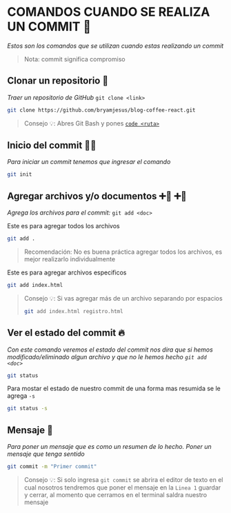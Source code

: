 # COMANDOS CUANDO SE REALIZA UN COMMIT 🤝

_Estos son los comandos que se utilizan cuando estas realizando un commit_

> Nota: commit significa compromiso

## Clonar un repositorio 👥

_Traer un repositorio de GitHub_ `git clone <link>`

```bash
git clone https://github.com/bryamjesus/blog-coffee-react.git
```
> Consejo 💡: Abres Git Bash y pones [`code <ruta>`](https://github.com/bryamjesus/git-curso/blob/main/comandos/Global.md#abrir-nuestro-editor-texto-)

## Inicio del commit 🏃‍♂️

_Para iniciar un commit tenemos que ingresar el comando_

```bash
git init
```

## Agregar archivos y/o documentos ➕📄 ➕📁

_Agrega los archivos para el commit:_ `git add <doc>`

Este es para agregar todos los archivos
```bash
git add .
```
> Recomendación: No es buena práctica agregar todos los archivos, es mejor realizarlo individualmente

Este es para agregar archivos especificos
```bash
git add index.html
```
> Consejo 💡: Si vas agregar más de un archivo separando por espacios
>  ```bash 
> git add index.html registro.html 
> ```

## Ver el estado del commit 🔥

_Con este comando veremos el estado del commit nos dira que si hemos modificado/eliminado algun archivo y que no le hemos hecho `git add <doc>`_

```bash
git status
```
Para mostar el estado de nuestro commit de una forma mas resumida se le agrega `-s`
```bash
git status -s
```
## Mensaje 📨

_Para poner un mensaje que es como un resumen de lo hecho. Poner un mensaje que tenga sentido_

```bash
git commit -m "Primer commit"
```
> Consejo 💡: Si solo ingresa `git commit` se abrira el editor de texto en el cual nosotros tendremos que poner el mensaje en la `Linea 1` guardar y cerrar, al momento que cerramos en el terminal saldra nuestro mensaje



